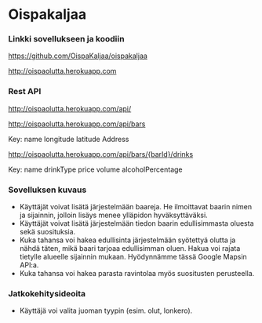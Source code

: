 # Oispakaljaa

### Linkki sovellukseen ja koodiin
https://github.com/OispaKaljaa/oispakaljaa

http://oispaolutta.herokuapp.com

### Rest API
http://oispaolutta.herokuapp.com/api/

http://oispaolutta.herokuapp.com/api/bars

Key:
name
longitude
latitude
Address

http://oispaolutta.herokuapp.com/api/bars/{barId}/drinks

Key:
name
drinkType
price
volume
alcoholPercentage

### Sovelluksen kuvaus

- Käyttäjät voivat lisätä järjestelmään baareja. He ilmoittavat baarin nimen ja sijainnin, jolloin lisäys menee ylläpidon hyväksyttäväksi.
- Käyttäjät voivat lisätä järjestelmään tiedon baarin edullisimmasta oluesta sekä suosituksia.
- Kuka tahansa voi hakea edullisinta järjestelmään syötettyä olutta ja nähdä täten, mikä baari tarjoaa edullisimman oluen. Hakua voi rajata tietylle alueelle sijainnin mukaan. Hyödynnämme tässä Google Mapsin API:a.
- Kuka tahansa voi hakea parasta ravintolaa myös suositusten perusteella.

### Jatkokehitysideoita

- Käyttäjä voi valita juoman tyypin (esim. olut, lonkero).

